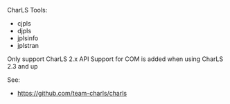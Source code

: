 CharLS Tools:

- cjpls
- djpls
- jplsinfo
- jplstran

Only support CharLS 2.x API
Support for COM is added when using CharLS 2.3 and up

See:
* https://github.com/team-charls/charls
